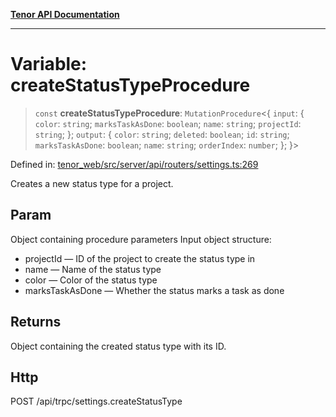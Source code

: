 [**Tenor API Documentation**](../../README.md)

***

# Variable: createStatusTypeProcedure

> `const` **createStatusTypeProcedure**: `MutationProcedure`\<\{ `input`: \{ `color`: `string`; `marksTaskAsDone`: `boolean`; `name`: `string`; `projectId`: `string`; \}; `output`: \{ `color`: `string`; `deleted`: `boolean`; `id`: `string`; `marksTaskAsDone`: `boolean`; `name`: `string`; `orderIndex`: `number`; \}; \}\>

Defined in: [tenor\_web/src/server/api/routers/settings.ts:269](https://github.com/Apantli/Tenor/blob/b33873959b5093fc3e3d66ac4f230a78a6395bbd/tenor_web/src/server/api/routers/settings.ts#L269)

Creates a new status type for a project.

## Param

Object containing procedure parameters
Input object structure:
- projectId — ID of the project to create the status type in
- name — Name of the status type
- color — Color of the status type
- marksTaskAsDone — Whether the status marks a task as done

## Returns

Object containing the created status type with its ID.

## Http

POST /api/trpc/settings.createStatusType
